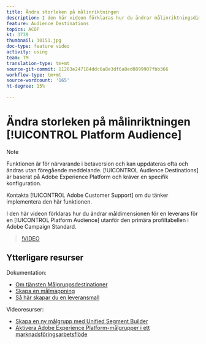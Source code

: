 ```yaml
---
title: Ändra storleken på målinriktningen
description: I den här videon förklaras hur du ändrar målinriktningsdimensionen för en leverans för en Platform Audience utanför den primära profiltabellen i Adobe Campaign Standard.
feature: Audience Destinations
topics: ACOP
kt: 3739
thumbnail: 30151.jpg
doc-type: feature video
activity: using
team: TM
translation-type: tm+mt
source-git-commit: 11263e247184ddc6a8e3df6a8ed0899907fbb366
workflow-type: tm+mt
source-wordcount: '165'
ht-degree: 15%

---
```



# Ändra storleken på målinriktningen [!UICONTROL Platform Audience]

>[!NOTE]
>
>Funktionen är för närvarande i betaversion och kan uppdateras ofta och ändras utan föregående meddelande. [!UICONTROL Audience Destinations] är baserat på Adobe Experience Platform och kräver en specifik konfiguration.
>
>Kontakta [!UICONTROL Adobe Customer Support] om du tänker implementera den här funktionen.

I den här videon förklaras hur du ändrar måldimensionen för en leverans för en [!UICONTROL Platform Audience] utanför den primära profiltabellen i Adobe Campaign Standard.

>[!VIDEO](https://video.tv.adobe.com/v/30151?quality=12)

## Ytterligare resurser

Dokumentation:

* [Om tjänsten Målgruppsdestinationer](https://docs.adobe.com/content/help/en/campaign-standard/using/profiles-and-audiences/working-with-adobe-experience-platform/aep-about-audience-destinations-service.html)
* [Skapa en målmappning](https://docs.adobe.com/content/help/en/campaign-standard/using/administrating/application-settings/target-mappings-in-campaign.html)
* [Så här skapar du en leveransmall](https://docs.adobe.com/content/help/en/campaign-standard/using/getting-started/marketing-plans/marketing-activity-templates.html)

Videoresurser:

* [Skapa en ny målgrupp med Unified Segment Builder](/help/profiles-and-audiences/audience-destinations/creating-audiences-using-segment-builder.md)
* [Aktivera Adobe Experience Platform-målgrupper i ett marknadsföringsarbetsflöde](/help/profiles-and-audiences/audience-destinations/activating-aep-audiences.md)
